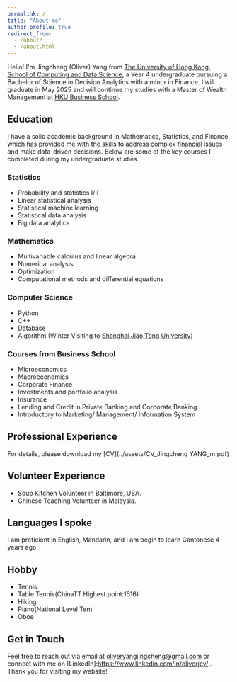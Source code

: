 ```yaml
---
permalink: /
title: "About me"
author_profile: true
redirect_from: 
  - /about/
  - /about.html
---
```


Hello! I'm Jingcheng \(Oliver\) Yang from [The University of Hong Kong, School of Computing and Data Science](https://www.cds.hku.hk/), a Year 4 undergraduate pursuing a Bachelor of Science in Decision Analytics with a minor in Finance. I will graduate in May 2025 and will continue my studies with a Master of Wealth Management at [HKU Business School](https://www.hkubs.hku.hk/).

## Education

I have a solid academic background in Mathematics, Statistics, and Finance, which has provided me with the skills to address complex financial issues and make data-driven decisions. Below are some of the key courses I completed during my undergraduate studies.

### Statistics
- Probability and statistics I/II
- Linear statistical analysis
- Statistical machine learning
- Statistical data analysis
- Big data analytics

### Mathematics
- Multivariable calculus and linear algebra
- Numerical analysis
- Optimization
- Computational methods and differential equations

### Computer Science
- Python
- C++
- Database
- Algorithm \(Winter Visiting to [Shanghai Jiao Tong University](https://en.sjtu.edu.cn/about)\)

### Courses from Business School
- Microeconomics
- Macroeconomics
- Corporate Finance
- Investments and portfolio analysis
- Insurance
- Lending and Credit in Private Banking and Corporate Banking
- Introductory to Marketing/ Management/ Information System

## Professional Experience
For details, please download my [CV](../assets/CV_Jingcheng YANG_m.pdf)

## Volunteer Experience
- Soup Kitchen Volunteer in Baltimore, USA.
- Chinese Teaching Volunteer in Malaysia.

## Languages I spoke
I am proficient in English, Mandarin, and I am begin to learn Cantonese 4 years ago.

## Hobby
- Tennis
- Table Tennis\(ChinaTT Highest point\:1516\)
- Hiking
- Piano\(National Level Ten\)
- Oboe

## Get in Touch

Feel free to reach out via email at oliveryangjingcheng@gmail.com or connect with me on [LinkedIn]:https://www.linkedin.com/in/oliverjcy/
. Thank you for visiting my website!
